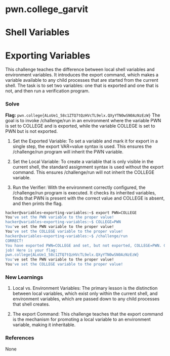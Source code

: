 # pwn.college_garvit
# Shell Variables

# Exporting Variables
This challenge teaches the difference between local shell variables and environment variables. It introduces the export command, which makes a variable available to any child processes that are started from the current shell. The task is to set two variables: one that is exported and one that is not, and then run a verification program.

### Solve
**Flag:** `pwn.college{ALoUe1_58c1ZTQ7tQzHVcTL9elx.QXyYTN0wSN0AzNzEzW}`
The goal is to invoke /challenge/run in an environment where the variable PWN is set to COLLEGE and is exported, while the variable COLLEGE is set to PWN but is not exported.

1.  Set the Exported Variable: To set a variable and mark it for export in a single step, the export VAR=value syntax is used. This ensures the /challenge/run program will inherit the PWN variable.

2. Set the Local Variable: To create a variable that is only visible in the current shell, the standard assignment syntax is used without the export command. This ensures /challenge/run will not inherit the COLLEGE variable.

3. Run the Verifier: With the environment correctly configured, the /challenge/run program is executed. It checks its inherited variables, finds that PWN is present with the correct value and COLLEGE is absent, and then prints the flag.
```bash
hacker@variables~exporting-variables:~$ export PWN=COLLEGE
You've set the PWN variable to the proper value!
hacker@variables~exporting-variables:~$ COLLEGE=PWN
You've set the PWN variable to the proper value!
You've set the COLLEGE variable to the proper value!
hacker@variables~exporting-variables:~$ /challenge/run
CORRECT!
You have exported PWN=COLLEGE and set, but not exported, COLLEGE=PWN. Great
job! Here is your flag:
pwn.college{ALoUe1_58c1ZTQ7tQzHVcTL9elx.QXyYTN0wSN0AzNzEzW}
You've set the PWN variable to the proper value!
You've set the COLLEGE variable to the proper value!
```
    
### New Learnings
1. Local vs. Environment Variables: The primary lesson is the distinction between local variables, which exist only within the current shell, and environment variables, which are passed down to any child processes that shell creates.

2. The export Command: This challenge teaches that the export command is the mechanism for promoting a local variable to an environment variable, making it inheritable.

### References 
None